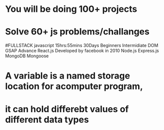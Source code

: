 # You will be doing 100+ projects

# Solve 60+ js problems/challanges

#FULLSTACK javascript 15hrs:55mins
30Days
Beginners
Intermidiate
DOM
GSAP
Advance
React.js Developed by facebook in 2010
Node.js
Express.js
MongoDB
Mongoose

# A variable is a named storage location for acomputer program,

# it can hold differebt values of different data types
